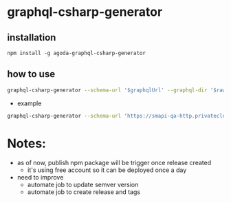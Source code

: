 # graphql-csharp-generator

## installation
```node
npm install -g agoda-graphql-csharp-generator
```

## how to use
```bash
graphql-csharp-generator --schema-url '$graphqlUrl' --graphql-dir '$rawGraphqlDirectory'
```
- example
```bash
graphql-csharp-generator --schema-url 'https://smapi-qa-http.privatecloud.qa.agoda.is/v2/graphql' --graphql-dir './Agoda.Graphql/SupplyApi'
```

# Notes:
- as of now, publish npm package will be trigger once release created
  - it's using free account so it can be deployed once a day
- need to improve
  - automate job to update semver version
  - automate job to create release and tags